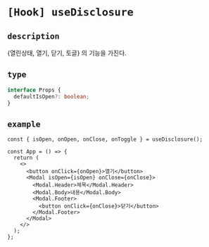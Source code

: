 # `[Hook] useDisclosure`

## `description`

{열린상태, 열기, 닫기, 토글} 의 기능을 가진다.

## `type`

```ts
interface Props {
  defaultIsOpen?: boolean;
}
```

## `example`

```tsx
const { isOpen, onOpen, onClose, onToggle } = useDisclosure();

const App = () => {
  return (
    <>
      <button onClick={onOpen}>열기</button>
      <Modal isOpen={isOpen} onClose={onClose}>
        <Modal.Header>제목</Modal.Header>
        <Modal.Body>내용</Modal.Body>
        <Modal.Footer>
          <button onClick={onClose}>닫기</button>
        </Modal.Footer>
      </Modal>
    </>
  );
};
```
